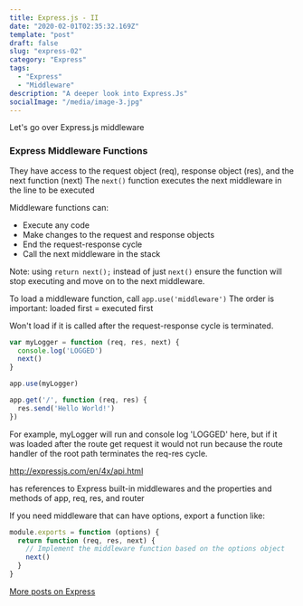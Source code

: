 ```yaml
---
title: Express.js - II
date: "2020-02-01T02:35:32.169Z"
template: "post"
draft: false
slug: "express-02"
category: "Express"
tags:
  - "Express"
  - "Middleware"
description: "A deeper look into Express.Js"
socialImage: "/media/image-3.jpg"
---
```


Let's go over Express.js middleware

### Express Middleware Functions

They have access to the request object (req), response object (res), and the next function (next)
The `next()` function executes the next middleware in the line to be executed

Middleware functions can:
- Execute any code
- Make changes to the request and response objects
- End the request-response cycle
- Call the next middleware in the stack

Note: using `return next();` instead of just `next()`  ensure the function will stop executing and move on to the next middleware.

To load a middleware function, call `app.use('middleware')`
The order is important: loaded first = executed first

Won't load if it is called after the request-response cycle is terminated.

```javascript
var myLogger = function (req, res, next) {
  console.log('LOGGED')
  next()
}

app.use(myLogger)

app.get('/', function (req, res) {
  res.send('Hello World!')
})
```
For example, myLogger will run and console log 'LOGGED' here,
but if it was loaded after the route get request it would not run
because the route handler of the root path terminates the req-res cycle.

http://expressjs.com/en/4x/api.html

has references to Express built-in middlewares
and the properties and methods of app, req, res, and router

If you need middleware that can have options, export a function like:
```javascript
module.exports = function (options) {
  return function (req, res, next) {
    // Implement the middleware function based on the options object
    next()
  }
}
```

[More posts on Express](../tag/express)